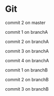 # Git


commit 2 on master



commit 1 on branchA

commit 2 on branchA

commit 3 on branchA

commit 4 on branchA



commit 1 on branchB

commit 2 on branchB

commit 3 on branchB
